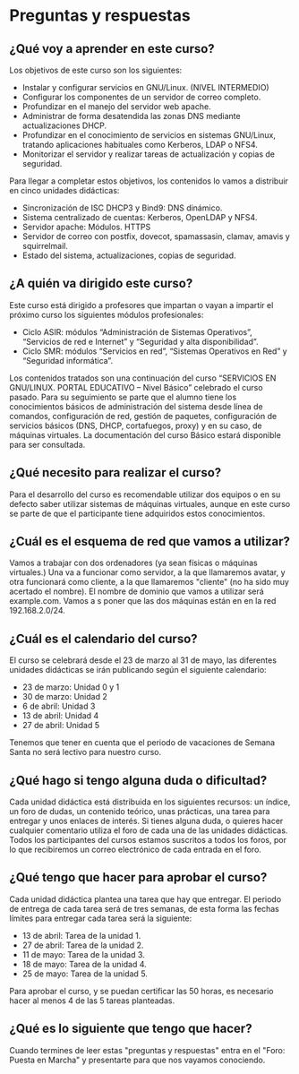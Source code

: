 # Preguntas y respuestas

## ¿Qué voy a aprender en este curso?

Los objetivos de este curso son los siguientes:

* Instalar y configurar servicios en GNU/Linux. (NIVEL INTERMEDIO)
* Configurar los componentes de un servidor de correo completo.
* Profundizar en el manejo del servidor web apache.
* Administrar de forma desatendida las zonas DNS mediante actualizaciones DHCP.
* Profundizar en el conocimiento de servicios en sistemas GNU/Linux, tratando aplicaciones habituales como Kerberos, LDAP o NFS4.
* Monitorizar el servidor y realizar tareas de actualización y copias de seguridad.

Para llegar a completar estos objetivos, los contenidos lo vamos a distribuir en cinco unidades didácticas:

* Sincronización de ISC DHCP3 y Bind9: DNS dinámico.
* Sistema centralizado de cuentas: Kerberos, OpenLDAP y NFS4.
* Servidor apache: Módulos. HTTPS
* Servidor de correo con postfix, dovecot, spamassasin, clamav, amavis y squirrelmail.
* Estado del sistema, actualizaciones, copias de seguridad.

## ¿A quién va dirigido este curso?

Este curso está dirigido a profesores que impartan o vayan a impartir el próximo curso los siguientes módulos profesionales:

* Ciclo ASIR: módulos “Administración de Sistemas Operativos”, “Servicios de red e Internet” y “Seguridad y alta disponibilidad”.
* Ciclo SMR: módulos “Servicios en red”, “Sistemas Operativos en Red” y “Seguridad informática”.

Los contenidos tratados son una continuación del curso “SERVICIOS EN GNU/LINUX. PORTAL EDUCATIVO – Nivel Básico” celebrado el curso pasado. Para su seguimiento se parte que el alumno tiene los conocimientos básicos de administración del sistema desde línea de comandos, configuración de red, gestión de paquetes, configuración de servicios básicos (DNS, DHCP, cortafuegos, proxy) y en su caso, de máquinas virtuales. La documentación del curso Básico estará disponible para ser consultada.

## ¿Qué necesito para realizar el curso?

Para el desarrollo del curso es recomendable utilizar dos equipos o en su defecto saber utilizar sistemas de máquinas virtuales, aunque en este curso se parte de que el participante tiene adquiridos estos conocimientos.

## ¿Cuál es el esquema de red que vamos a utilizar?

Vamos a trabajar con dos ordenadores (ya sean físicas o máquinas virtuales.) Una va a funcionar como servidor, a la que llamaremos avatar, y otra funcionará como cliente, a la que llamaremos "cliente" (no ha sido muy acertado el nombre). El nombre de dominio que vamos a utilizar será example.com. Vamos a s poner que las dos máquinas están en en la red 192.168.2.0/24.

## ¿Cuál es el calendario del curso?

El curso se celebrará desde el 23 de marzo al 31 de mayo, las diferentes unidades didácticas se irán publicando según el siguiente calendario:

* 23 de marzo: Unidad 0 y 1
* 30 de marzo: Unidad 2
* 6 de abril: Unidad 3
* 13 de abril: Unidad 4
* 27 de abril: Unidad 5

Tenemos que tener en cuenta que el periodo de vacaciones de Semana Santa no será lectivo para nuestro curso.

## ¿Qué hago si tengo alguna duda o dificultad?

Cada unidad didáctica está distribuida en los siguientes recursos: un índice, un foro de dudas, un contenido teórico, unas prácticas, una tarea para entregar y unos enlaces de interés. Si tienes alguna duda, o quieres hacer cualquier comentario utiliza el foro de cada una de las unidades didácticas. Todos los participantes del cursos estamos suscritos a todos los foros, por lo que recibiremos un correo electrónico de cada entrada en el foro.

## ¿Qué tengo que hacer para aprobar el curso?

Cada unidad didáctica plantea una tarea que hay que entregar. El periodo de entrega de cada tarea será de tres semanas, de esta forma las fechas límites para entregar cada tarea será la siguiente:

* 13 de abril: Tarea de la unidad 1.
* 27 de abril: Tarea de la unidad 2.
* 11 de mayo: Tarea de la unidad 3.
* 18 de mayo: Tarea de la unidad 4.
* 25 de mayo: Tarea de la unidad 5.

Para aprobar el curso, y se puedan certificar las 50 horas, es necesario hacer al menos 4 de las 5 tareas planteadas.

## ¿Qué es lo siguiente que tengo que hacer?

Cuando termines de leer estas "preguntas y respuestas" entra en el "Foro: Puesta en Marcha" y presentarte para que nos vayamos conociendo.
